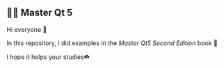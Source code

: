 ## :woman_technologist: Master Qt 5
 
Hi everyone :cherry_blossom:

In this repository, I did examples in the *_Master Qt5 Second Edition_* book :green_book:

I hope it helps your studies:shamrock:
